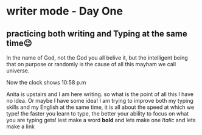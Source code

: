 # writer mode - Day One

## practicing both writing and Typing at the same time😉

In the name of God, not the God you all belive it, but the intelligent being that on purpose or randomly is the cause of all this mayham we call universe.

Now the clock shows 10:58 p.m

Anita is upstairs
and I am here writing. 
so what is the point of all this I have no idea.
Or maybe I have some idea! I am trying to improve both my typing skills and my English at the same time, it is all about the speed at which we type!
the faster you learn to type, the better your ability to focus on what you are typing gets!
lest make a word **bold** and lets make one *Italic* and lets make a link 